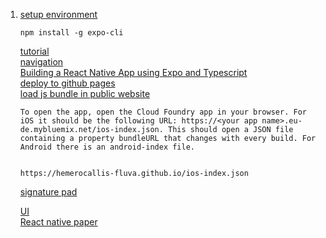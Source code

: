 1. [setup environment](https://reactnative.dev/docs/environment-setup)  
    ```
    npm install -g expo-cli
    ```
    [tutorial](https://reactnative.dev/docs/tutorial)  
    [navigation](https://github.com/wix/react-native-navigation)  
    [Building a React Native App using Expo and Typescript](https://blog.expo.io/building-a-react-native-app-using-expo-and-typescript-part-1-a81b6970bb82)  
    [deploy to github pages](https://docs.expo.io/distribution/publishing-websites/?redirected)  
    [load js bundle in public website](https://medium.com/ibm-garage/continuously-deliver-your-react-native-app-with-expo-on-cloud-foundry-ibm-cloud-c6730e23aa7f)  
    ```
    To open the app, open the Cloud Foundry app in your browser. For iOS it should be the following URL: https://<your app name>.eu-de.mybluemix.net/ios-index.json. This should open a JSON file containing a property bundleURL that changes with every build. For Android there is an android-index file.
    
    
    https://hemerocallis-fluva.github.io/ios-index.json
    ```
    
    [signature pad](https://github.com/kevinstumpf/react-native-signature-pad)  
    
    [UI](https://docs.expo.io/guides/userinterface/)  
    [React native paper](https://reactnativepaper.com/)  
